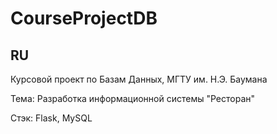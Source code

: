 # CourseProjectDB

## RU
Курсовой проект по Базам Данных, МГТУ им. Н.Э. Баумана

Тема: Разработка информационной системы "Ресторан"

Стэк: Flask, MySQL